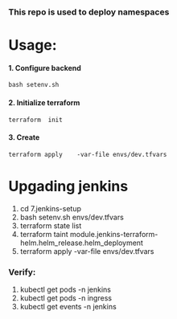 ### This repo is used to deploy namespaces


# Usage: 

#### 1. Configure backend
```
bash setenv.sh
```

#### 2. Initialize terraform 
```
terraform  init 
```
#### 3. Create 
```
terraform apply    -var-file envs/dev.tfvars      
```


# Upgading jenkins 
1. cd 7.jenkins-setup
2. bash setenv.sh  envs/dev.tfvars 
3. terraform state list 
4. terraform taint module.jenkins-terraform-helm.helm_release.helm_deployment
5. terraform apply -var-file envs/dev.tfvars 

### Verify:
1. kubectl get pods -n jenkins 
2. kubectl get pods -n ingress 
3. kubectl get events -n jenkins 